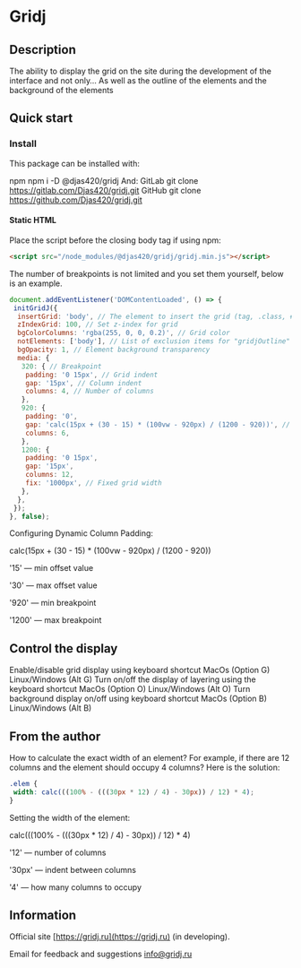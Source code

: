 # Gridj

## Description

The ability to display the grid on the site during the development of the interface and not only…
As well as the outline of the elements and the background of the elements

## Quick start

### Install

This package can be installed with:

npm
npm i -D @djas420/gridj
And:
GitLab
git clone https://gitlab.com/Djas420/gridj.git
GitHub
git clone https://github.com/Djas420/gridj.git

#### Static HTML

Place the script before the closing body tag if using npm:

```html
<script src="/node_modules/@djas420/gridj/gridj.min.js"></script>
```

The number of breakpoints is not limited and you set them yourself, below is an example.

```javascript
document.addEventListener('DOMContentLoaded', () => {
 initGridJ({
  insertGrid: 'body', // The element to insert the grid (tag, .class, #id), set the element to position: relative;
  zIndexGrid: 100, // Set z-index for grid
  bgColorColumns: 'rgba(255, 0, 0, 0.2)', // Grid color
  notElements: ['body'], // List of exclusion items for "gridjOutline" and "gridjBackground"
  bgOpacity: 1, // Element background transparency
  media: {
   320: { // Breakpoint
    padding: '0 15px', // Grid indent
    gap: '15px', // Column indent
    columns: 4, // Number of columns
   },
   920: {
    padding: '0',
    gap: 'calc(15px + (30 - 15) * (100vw - 920px) / (1200 - 920))', // Dynamic column padding
    columns: 6,
   },
   1200: {
    padding: '0 15px',
    gap: '15px',
    columns: 12,
    fix: '1000px', // Fixed grid width
   },
  },
 });
}, false);
```

Configuring Dynamic Column Padding:

calc(15px + (30 - 15) * (100vw - 920px) / (1200 - 920))

'15' — min offset value

'30' — max offset value

'920' — min breakpoint

'1200' — max breakpoint

## Control the display

Enable/disable grid display using keyboard shortcut MacOs (Option&nbsp;G) Linux/Windows (Alt&nbsp;G)
Turn on/off the display of layering using the keyboard shortcut MacOs (Option&nbsp;O) Linux/Windows (Alt&nbsp;O)
Turn background display on/off using keyboard shortcut MacOs (Option&nbsp;B) Linux/Windows (Alt&nbsp;B)

## From the author

How to calculate the exact width of an element?
For example, if there are 12 columns and the element should occupy 4 columns?
Here is the solution:

```css
.elem {
 width: calc(((100% - (((30px * 12) / 4) - 30px)) / 12) * 4);
}
```

Setting the width of the element:

calc(((100% - (((30px * 12) / 4) - 30px)) / 12) * 4)

'12' — number of columns

'30px' — indent between columns

'4' — how many columns to occupy

## Information

Official site [https://gridj.ru](https://gridj.ru) (in developing).

Email for feedback and suggestions [info@gridj.ru](mailto:info@gridj.ru)
